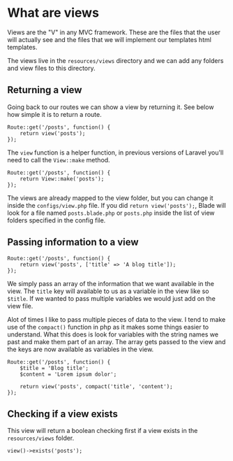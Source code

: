 # What are views


Views are the "V" in any MVC framework. These are the files that the user will actually see and the files that we will implement our templates html templates.

The views live in the `resources/views` directory and we can add any folders and view files to this directory.

## Returning a view

Going back to our routes we can show a view by returning it. See below how simple it is to return a route.

```
Route::get('/posts', function() {
	return view('posts');
});
```

The `view` function is a helper function, in previous versions of Laravel you'll need to call the `View::make` method.

```
Route::get('/posts', function() {
	return View::make('posts');
});
```

The views are already mapped to the view folder, but you can change it inside the `configs/view.php` file. If you did `return view('posts');`, Blade will look for a file named `posts.blade.php` or `posts.php` inside the list of view folders specified in the config file.

## Passing information to a view

```
Route::get('/posts', function() {
	return view('posts', ['title' => 'A blog title']);
});
```
We simply pass an array of the information that we want available in the view. The `title` key will  available to us as a variable in the view like so `$title`. If we wanted to pass multiple variables we would just add on the view file.

Alot of times I like to pass multiple pieces of data to the view. I tend to make use of the `compact()` function in php as it makes some things easier to understand. What this does is look for variables with the string names we past and make them part of an array. The array gets passed to the view and the keys are now available as variables in the view.

```
Route::get('/posts', function() {
	$title = 'Blog title';
	$content = 'Lorem ipsum dolor';

	return view('posts', compact('title', 'content');
});
```

## Checking if a view exists

This view will return a boolean checking first if a view exists in the `resources/views` folder.

```
view()->exists('posts');
```
